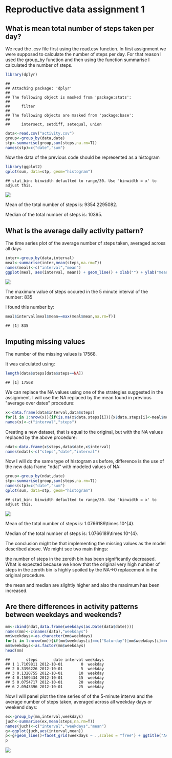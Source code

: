 # Reproductive data assignment 1
## What is mean total number of steps taken per day?
We read the .csv file first using the read.csv function. In first assignment we were supposed to calculate the number of steps per day. For that reason I used the group_by function and then using the function summarise I calculated the number of steps.


```r
library(dplyr)
```

```
## 
## Attaching package: 'dplyr'
## 
## The following object is masked from 'package:stats':
## 
##     filter
## 
## The following objects are masked from 'package:base':
## 
##     intersect, setdiff, setequal, union
```

```r
data<-read.csv("activity.csv")
group<-group_by(data,date)
stp<-summarise(group,sum(steps,na.rm=T))
names(stp)=c("date","sum")
```
Now the data of the previous code should be represented as a histogram

```r
library(ggplot2)
qplot(sum, data=stp, geom="histogram")
```

```
## stat_bin: binwidth defaulted to range/30. Use 'binwidth = x' to adjust this.
```

![](eps_files/figure-html/unnamed-chunk-2-1.png) 

Mean of the total number of steps is: 9354.2295082. 

Median of the total number of steps is: 10395.

## What is the average daily activity pattern?
The time series plot of the average number of steps taken, averaged across all days

```r
inter<-group_by(data,interval)
meal<-summarise(inter,mean(steps,na.rm=T))
names(meal)<-c("interval","mean")
ggplot(meal, aes(interval, mean)) + geom_line() + xlab("") + ylab("mean of # of steps")
```

![](eps_files/figure-html/unnamed-chunk-3-1.png) 

The maximum value of steps occured in the 5 minute interval of the number: 835

I found this number by:

```r
meal$interval[meal$mean==max(meal$mean,na.rm=T)]
```

```
## [1] 835
```

## Imputing missing values
The number of the missing values is 17568.

It was calculated using:

```r
length(data$steps[data$steps==NA])
```

```
## [1] 17568
```

We can replace the NA values using one of the strategies suggested in the assignment. I will use the NA replaced by the mean found in previous "average over dates" procedure:

```r
x<-data.frame(data$interval,data$steps)
for(i in 1:nrow(x)){if(is.na(x$data.steps[i])){x$data.steps[i]<-meal$mean[meal$interval==x$data.interval[i]]}}
names(x)<-c("interval","steps")
```

Creating a new dataset, that is equal to the original, but with the NA values replaced by the above procedure:

```r
ndat<-data.frame(x$steps,data$date,x$interval)
names(ndat)<-c("steps","date","interval")
```

Now I will do the same type of histogram as before, difference is the use of the new data frame "ndat" with modeled values of NA:


```r
group<-group_by(ndat,date)
stp<-summarise(group,sum(steps,na.rm=T))
names(stp)=c("date","sum")
qplot(sum, data=stp, geom="histogram")
```

```
## stat_bin: binwidth defaulted to range/30. Use 'binwidth = x' to adjust this.
```

![](eps_files/figure-html/unnamed-chunk-8-1.png) 

Mean of the total number of steps is: 1.0766189\times 10^{4}. 

Median of the total number of steps is: 1.0766189\times 10^{4}.

The conclusion might be that implementing the missing values as the model described above. We might see two main things:

the number of steps in the zeroth bin has been significantly decreased. What is expected because we know that the original very high number of 
steps in the zeroth bin is highly spoiled by the NA->0 replacement in the original procedure.

the mean and median are slightly higher and also the maximum has been increased.

## Are there differences in activity patterns between weekdays and weekends?


```r
mm<-cbind(ndat,data.frame(weekdays(as.Date(data$date))))
names(mm)<-c(names(data),"weekdays")
mm$weekdays<-as.character(mm$weekdays)
for(i in 1:nrow(mm)){if(mm$weekdays[i]==c("Saturday")|mm$weekdays[i]==c("Sunday")){mm$weekdays[i]<-"weekend"}else{mm$weekdays[i]<-"weekday"}}
mm$weekdays<-as.factor(mm$weekdays)
head(mm)
```

```
##       steps       date interval weekdays
## 1 1.7169811 2012-10-01        0  weekday
## 2 0.3396226 2012-10-01        5  weekday
## 3 0.1320755 2012-10-01       10  weekday
## 4 0.1509434 2012-10-01       15  weekday
## 5 0.0754717 2012-10-01       20  weekday
## 6 2.0943396 2012-10-01       25  weekday
```

Now I will panel plot the time series of  of the 5-minute interva and the average number of steps taken, averaged across all weekday days or weekend days:

```r
ex<-group_by(mm,interval,weekdays)
juch<-summarise(ex,mean(steps,na.rm=T))
names(juch)<-c("interval","weekdays","mean")
g<-ggplot(juch,aes(interval,mean))
p<-g+geom_line()+facet_grid(weekdays ~ .,scales = "free") + ggtitle("Average number of steps")
p
```

![](eps_files/figure-html/unnamed-chunk-10-1.png) 
